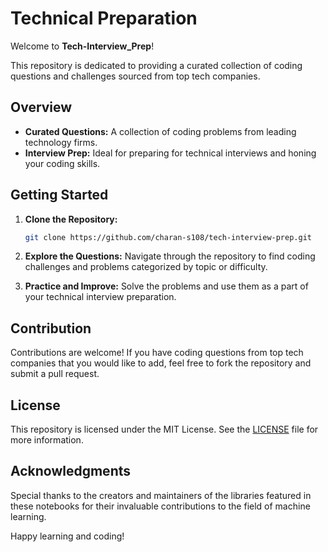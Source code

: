 # Technical Preparation

Welcome to **Tech-Interview_Prep**!

This repository is dedicated to providing a curated collection of coding questions and challenges sourced from top tech companies.

## Overview

- **Curated Questions:** A collection of coding problems from leading technology firms.
- **Interview Prep:** Ideal for preparing for technical interviews and honing your coding skills.

## Getting Started

1. **Clone the Repository:**

   ```bash
   git clone https://github.com/charan-s108/tech-interview-prep.git

   ```
2. **Explore the Questions:** Navigate through the repository to find coding challenges and problems categorized by topic or difficulty.

3. **Practice and Improve:** Solve the problems and use them as a part of your technical interview preparation.

## Contribution

Contributions are welcome! If you have coding questions from top tech companies that you would like to add, feel free to fork the repository and submit a pull request.

## License

This repository is licensed under the MIT License. See the [LICENSE](./LICENSE) file for more information.

## Acknowledgments
Special thanks to the creators and maintainers of the libraries featured in these notebooks for their invaluable contributions to the field of machine learning.

Happy learning and coding!
